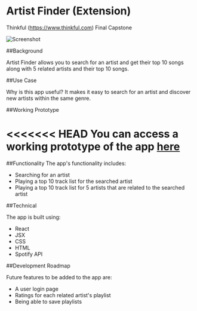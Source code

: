 # Artist Finder (Extension)
Thinkful (https://www.thinkful.com) Final Capstone 

![Screenshot](https://snag.gy/aRZLU1.jpg)

##Background

Artist Finder allows you to search for an artist and get their top 10 songs along with 5 related artists and their top 10 songs.

##Use Case

Why is this app useful? It makes it easy to search for an artist and discover new artists within the same genre.

##Working Prototype

<<<<<<< HEAD
You can access a working prototype of the app [here](https://github.com/aungureanu614/spotify-artists)
=======

##Functionality
The app's functionality includes:

* Searching for an artist
* Playing a top 10 track list for the searched artist
* Playing a top 10 track list for 5 artists that are related to the searched artist

##Technical

The app is built using:

* React
* JSX
* CSS
* HTML
* Spotify API

##Development Roadmap

Future features to be added to the app are:

* A user login page
* Ratings for each related artist's playlist
* Being able to save playlists


